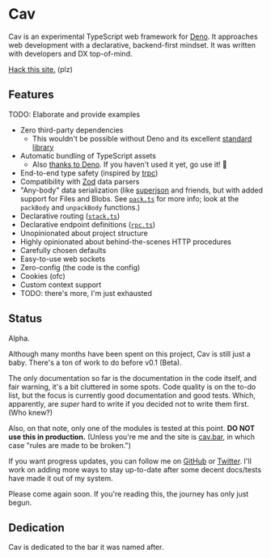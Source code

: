 # Cav

Cav is an experimental TypeScript web framework for [Deno](https://deno.land).
It approaches web development with a declarative, backend-first mindset. It was
written with developers and DX top-of-mind.

[Hack this site.](https://cav.bar) (plz)

## Features 

TODO: Elaborate and provide examples

- Zero third-party dependencies
  - This wouldn't be possible without Deno and its excellent [standard library](https://deno.land/std)
- Automatic bundling of TypeScript assets
  - Also [thanks to Deno](https://deno.land/manual/typescript/runtime.md). If
    you haven't used it yet, go use it! 🦕
- End-to-end type safety (inspired by [trpc](https://trpc.io))
- Compatibility with [Zod](https://github.com/colinhacks/zod) data parsers
- "Any-body" data serialization (like [superjson](https://github.com/blitzjs/superjson) and friends, but with added support for Files and Blobs. See [`pack.ts`](./pack.ts) for more info; look at the `packBody` and `unpackBody` functions.)
- Declarative routing ([`stack.ts`](./stack.ts))
- Declarative endpoint definitions ([`rpc.ts`](./rpc.ts))
- Unopinionated about project structure
- Highly opinionated about behind-the-scenes HTTP procedures
- Carefully chosen defaults
- Easy-to-use web sockets
- Zero-config (the code is the config)
- Cookies (ofc)
- Custom context support
- TODO: there's more, I'm just exhausted

## Status

Alpha.

Although many months have been spent on this project, Cav is still just a baby. There's a ton of work to do before v0.1 (Beta).

The only documentation so far is the documentation in the code itself, and fair
warning, it's a bit cluttered in some spots. Code quality is on the to-do list,
but the focus is currently good documentation and good tests. Which, apparently,
are *super* hard to write if you decided not to write them first. (Who knew?)

Also, on that note, only one of the modules is tested at this point. **DO NOT
use this in production.** (Unless you're me and the site is
[cav.bar](https://cav.bar), in which case "rules are made to be broken.")

If you want progress updates, you can follow me on
[GitHub](https://github.com/connorlogin) or
[Twitter](https://twitter.com/connorlogin). I'll work on adding more ways to
stay up-to-date after some decent docs/tests have made it out of my system.

Please come again soon. If you're reading this, the journey has only just begun.

## Dedication

Cav is dedicated to the bar it was named after.
